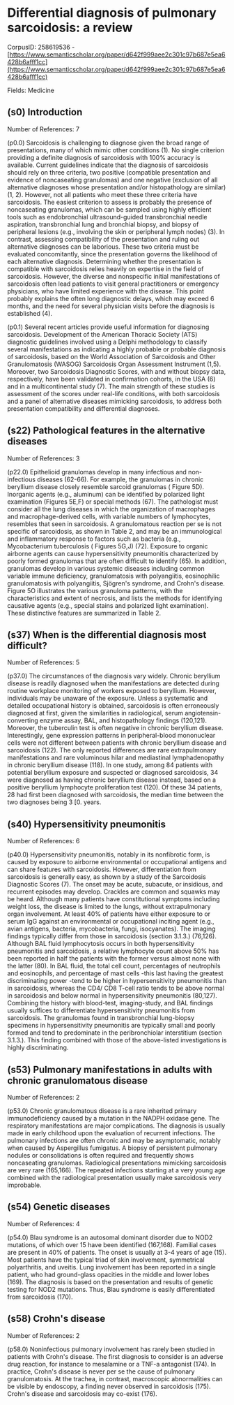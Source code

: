 # Differential diagnosis of pulmonary sarcoidosis: a review

CorpusID: 258619536 - [https://www.semanticscholar.org/paper/d642f999aee2c301c97b687e5ea6428b6afff1cc](https://www.semanticscholar.org/paper/d642f999aee2c301c97b687e5ea6428b6afff1cc)

Fields: Medicine

## (s0) Introduction
Number of References: 7

(p0.0) Sarcoidosis is challenging to diagnose given the broad range of presentations, many of which mimic other conditions (1). No single criterion providing a definite diagnosis of sarcoidosis with 100% accuracy is available. Current guidelines indicate that the diagnosis of sarcoidosis should rely on three criteria, two positive (compatible presentation and evidence of noncaseating granulomas) and one negative (exclusion of all alternative diagnoses whose presentation and/or histopathology are similar) (1, 2). However, not all patients who meet these three criteria have sarcoidosis. The easiest criterion to assess is probably the presence of noncaseating granulomas, which can be sampled using highly efficient tools such as endobronchial ultrasound-guided transbronchial needle aspiration, transbronchial lung and bronchial biopsy, and biopsy of peripheral lesions (e.g., involving the skin or peripheral lymph nodes) (3). In contrast, assessing compatibility of the presentation and ruling out alternative diagnoses can be laborious. These two criteria must be evaluated concomitantly, since the presentation governs the likelihood of each alternative diagnosis. Determining whether the presentation is compatible with sarcoidosis relies heavily on expertise in the field of sarcoidosis. However, the diverse and nonspecific initial manifestations of sarcoidosis often lead patients to visit general practitioners or emergency physicians, who have limited experience with the disease. This point probably explains the often long diagnostic delays, which may exceed 6 months, and the need for several physician visits before the diagnosis is established (4).

(p0.1) Several recent articles provide useful information for diagnosing sarcoidosis. Development of the American Thoracic Society (ATS) diagnostic guidelines involved using a Delphi methodology to classify several manifestations as indicating a highly probable or probable diagnosis of sarcoidosis, based on the World Association of Sarcoidosis and Other Granulomatosis (WASOG) Sarcoidosis Organ Assessment Instrument (1,5). Moreover, two Sarcoidosis Diagnostic Scores, with and without biopsy data, respectively, have been validated in confirmation cohorts, in the USA (6) and in a multicontinental study (7). The main strength of these studies is assessment of the scores under real-life conditions, with both sarcoidosis and a panel of alternative diseases mimicking sarcoidosis, to address both presentation compatibility and differential diagnoses.
## (s22) Pathological features in the alternative diseases
Number of References: 3

(p22.0) Epithelioid granulomas develop in many infectious and non-infectious diseases (62-66). For example, the granulomas in chronic beryllium disease closely resemble sarcoid granulomas ( Figure 5D). Inorganic agents (e.g., aluminum) can be identified by polarized light examination (Figures 5E,F) or special methods (67). The pathologist must consider all the lung diseases in which the organization of macrophages and macrophage-derived cells, with variable numbers of lymphocytes, resembles that seen in sarcoidosis. A granulomatous reaction per se is not specific of sarcoidosis, as shown in Table 2, and may be an immunological and inflammatory response to factors such as bacteria (e.g., Mycobacterium tuberculosis ( Figures 5G,J) (72). Exposure to organic airborne agents can cause hypersensitivity pneumonitis characterized by poorly formed granulomas that are often difficult to identify (65). In addition, granulomas develop in various systemic diseases including common variable immune deficiency, granulomatosis with polyangiitis, eosinophilic granulomatosis with polyangiitis, Sjögren's syndrome, and Crohn's disease. Figure 5O illustrates the various granuloma patterns, with the characteristics and extent of necrosis, and lists the methods for identifying causative agents (e.g., special stains and polarized light examination). These distinctive features are summarized in Table 2.
## (s37) When is the differential diagnosis most difficult?
Number of References: 5

(p37.0) The circumstances of the diagnosis vary widely. Chronic beryllium disease is readily diagnosed when the manifestations are detected during routine workplace monitoring of workers exposed to beryllium. However, individuals may be unaware of the exposure. Unless a systematic and detailed occupational history is obtained, sarcoidosis is often erroneously diagnosed at first, given the similarities in radiological, serum angiotensin-converting enzyme assay, BAL, and histopathology findings (120,121). Moreover, the tuberculin test is often negative in chronic beryllium disease. Interestingly, gene expression patterns in peripheral-blood mononuclear cells were not different between patients with chronic beryllium disease and sarcoidosis (122). The only reported differences are rare extrapulmonary manifestations and rare voluminous hilar and mediastinal lymphadenopathy in chronic beryllium disease (118). In one study, among 84 patients with potential beryllium exposure and suspected or diagnosed sarcoidosis, 34 were diagnosed as having chronic beryllium disease instead, based on a positive beryllium lymphocyte proliferation test (120). Of these 34 patients, 28 had first been diagnosed with sarcoidosis, the median time between the two diagnoses being 3 [0.  years.
## (s40) Hypersensitivity pneumonitis
Number of References: 6

(p40.0) Hypersensitivity pneumonitis, notably in its nonfibrotic form, is caused by exposure to airborne environmental or occupational antigens and can share features with sarcoidosis. However, differentiation from sarcoidosis is generally easy, as shown by a study of the Sarcoidosis Diagnostic Scores (7). The onset may be acute, subacute, or insidious, and recurrent episodes may develop. Crackles are common and squawks may be heard. Although many patients have constitutional symptoms including weight loss, the disease is limited to the lungs, without extrapulmonary organ involvement. At least 40% of patients have either exposure to or serum IgG against an environmental or occupational inciting agent (e.g., avian antigens, bacteria, mycobacteria, fungi, isocyanates). The imaging findings typically differ from those in sarcoidosis (section 3.1.3.) (76,126). Although BAL fluid lymphocytosis occurs in both hypersensitivity pneumonitis and sarcoidosis, a relative lymphocyte count above 50% has been reported in half the patients with the former versus almost none with the latter (80). In BAL fluid, the total cell count, percentages of neutrophils and eosinophils, and percentage of mast cells -this last having the greatest discriminating power -tend to be higher in hypersensitivity pneumonitis than in sarcoidosis, whereas the CD4/ CD8 T-cell ratio tends to be above normal in sarcoidosis and below normal in hypersensitivity pneumonitis (80,127). Combining the history with blood-test, imaging-study, and BAL findings usually suffices to differentiate hypersensitivity pneumonitis from sarcoidosis. The granulomas found in transbronchial lung-biopsy specimens in hypersensitivity pneumonitis are typically small and poorly formed and tend to predominate in the peribronchiolar interstitium (section 3.1.3.). This finding combined with those of the above-listed investigations is highly discriminating.
## (s53) Pulmonary manifestations in adults with chronic granulomatous disease
Number of References: 2

(p53.0) Chronic granulomatous disease is a rare inherited primary immunodeficiency caused by a mutation in the NADPH oxidase gene. The respiratory manifestations are major complications. The diagnosis is usually made in early childhood upon the evaluation of recurrent infections. The pulmonary infections are often chronic and may be asymptomatic, notably when caused by Aspergillus fumigatus. A biopsy of persistent pulmonary nodules or consolidations is often required and frequently shows noncaseating granulomas. Radiological presentations mimicking sarcoidosis are very rare (165,166). The repeated infections starting at a very young age combined with the radiological presentation usually make sarcoidosis very improbable.
## (s54) Genetic diseases
Number of References: 4

(p54.0) Blau syndrome is an autosomal dominant disorder due to NOD2 mutations, of which over 15 have been identified (167,168). Familial cases are present in 40% of patients. The onset is usually at 3-4 years of age (15). Most patients have the typical triad of skin involvement, symmetrical polyarthritis, and uveitis. Lung involvement has been reported in a single patient, who had ground-glass opacities in the middle and lower lobes (169). The diagnosis is based on the presentation and results of genetic testing for NOD2 mutations. Thus, Blau syndrome is easily differentiated from sarcoidosis (170).
## (s58) Crohn's disease
Number of References: 2

(p58.0) Noninfectious pulmonary involvement has rarely been studied in patients with Crohn's disease. The first diagnosis to consider is an adverse drug reaction, for instance to mesalamine or a TNF-a antagonist (174). In practice, Crohn's disease is never per se the cause of pulmonary granulomatosis. At the trachea, in contrast, macroscopic abnormalities can be visible by endoscopy, a finding never observed in sarcoidosis (175). Crohn's disease and sarcoidosis may co-exist (176).
